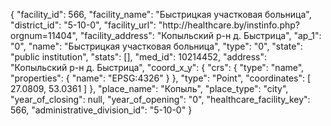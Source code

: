 {
    "facility_id": 566,
    "facility_name": "Быстрицкая участковая больница",
    "district_id": "5-10-0",
    "facility_url": "http:\/\/healthcare.by\/instinfo.php?orgnum=11404",
    "facility_address": "Копыльский р-н д. Быстрица",
    "ap_1": "0",
    "name": "Быстрицкая участковая больница",
    "type": "0",
    "state": "public institution",
    "stats": [],
    "med_id": 10214452,
    "address": "Копыльский р-н д. Быстрица",
    "coord_x_y": {
        "crs": {
            "type": "name",
            "properties": {
                "name": "EPSG:4326"
            }
        },
        "type": "Point",
        "coordinates": [
            27.0809,
            53.0361
        ]
    },
    "place_name": "Копыль",
    "place_type": "city",
    "year_of_closing": null,
    "year_of_opening": "0",
    "healthcare_facility_key": 566,
    "administrative_division_id": "5-10-0"
}